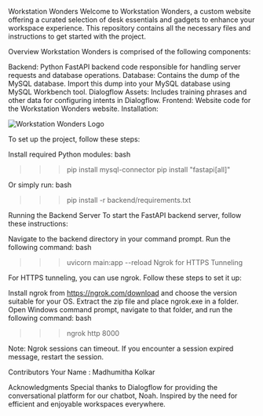 Workstation Wonders
Welcome to Workstation Wonders, a custom website offering a curated selection of desk essentials and gadgets to enhance your workspace experience. This repository contains all the necessary files and instructions to get started with the project.

Overview
Workstation Wonders is comprised of the following components:

Backend: Python FastAPI backend code responsible for handling server requests and database operations.
Database: Contains the dump of the MySQL database. Import this dump into your MySQL database using MySQL Workbench tool.
Dialogflow Assets: Includes training phrases and other data for configuring intents in Dialogflow.
Frontend: Website code for the Workstation Wonders website.
Installation:

![Workstation Wonders Logo](image.png")


To set up the project, follow these steps:

Install required Python modules:
bash

>>> pip install mysql-connector
>>> pip install "fastapi[all]"

Or simply run:
bash

>>> pip install -r backend/requirements.txt

Running the Backend Server
To start the FastAPI backend server, follow these instructions:

Navigate to the backend directory in your command prompt.
Run the following command:
bash

>>> uvicorn main:app --reload
>>> Ngrok for HTTPS Tunneling

For HTTPS tunneling, you can use ngrok. Follow these steps to set it up:

Install ngrok from https://ngrok.com/download and choose the version suitable for your OS.
Extract the zip file and place ngrok.exe in a folder.
Open Windows command prompt, navigate to that folder, and run the following command:
bash

>>> ngrok http 8000

Note: Ngrok sessions can timeout. If you encounter a session expired message, restart the session.

Contributors
Your Name : Madhumitha Kolkar

Acknowledgments
Special thanks to Dialogflow for providing the conversational platform for our chatbot, Noah.
Inspired by the need for efficient and enjoyable workspaces everywhere.
